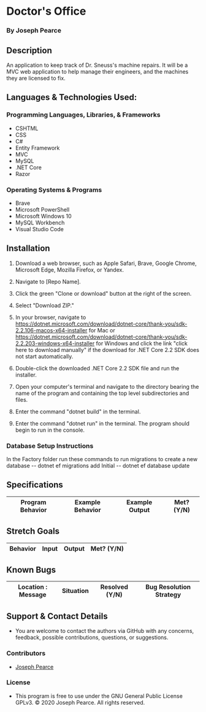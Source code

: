 # Doctor's Office

  ### By Joseph Pearce

## Description

An application to keep track of Dr. Sneuss's machine repairs. It will be a MVC web application to help manage their engineers, and the machines they are licensed to fix.


## Languages & Technologies Used:

  ### Programming Languages, Libraries, & Frameworks
  * CSHTML
  * CSS
  * C#
  * Entity Framework
  * MVC
  * MySQL
  * .NET Core
  * Razor

  ### Operating Systems & Programs
  * Brave
  * Microsoft PowerShell
  * Microsoft Windows 10
  * MySQL Workbench
  * Visual Studio Code

## Installation

  1.  Download a web browser, such as Apple Safari, Brave, Google Chrome, Microsoft Edge, Mozilla Firefox, or Yandex.
  2.  Navigate to [Repo Name].
  3.  Click the green "Clone or download" button at the right of the screen.
  4.  Select "Download ZIP."
 
  6.  In your browser, navigate to https://dotnet.microsoft.com/download/dotnet-core/thank-you/sdk-2.2.106-macos-x64-installer for Mac or https://dotnet.microsoft.com/download/dotnet-core/thank-you/sdk-2.2.203-windows-x64-installer for Windows and click the link "click here to download manually" if the download for .NET Core 2.2 SDK does not start automatically.

  7.  Double-click the downloaded .NET Core 2.2 SDK file and run the installer.
  8.  Open your computer's terminal and navigate to the directory bearing the name of the program and containing the top level subdirectories and files.
  9.  Enter the command "dotnet build" in the terminal.
  10. Enter the command "dotnet run" in the terminal. The program should begin to run in the console.

  ### Database Setup Instructions

  In the Factory folder run these commands to run migrations to create a new database
  -- dotnet ef migrations add Initial
  -- dotnet ef database update


## Specifications

  | Program Behavior | Example Behavior | Example Output | Met? (Y/N) |
  | ----------- | ----------- | ----------- | ----------- |
  


## Stretch Goals
| Behavior | Input | Output | Met? (Y/N) |
| ----------- | ----------- | ----------- | ----------- |



## Known Bugs

| Location : Message |  Situation  | Resolved (Y/N) |  Bug Resolution Strategy |
| ----------- | ----------- | ----------- | ----------- |



## Support & Contact Details

  * You are welcome to contact the authors via GitHub with any concerns, feedback, possible contributions, questions, or suggestions.


### Contributors
 
  * [Joseph Pearce]()



### License

  * This program is free to use under the GNU General Public License GPLv3. © 2020 Joseph Pearce. All rights reserved.